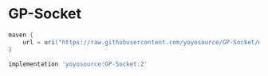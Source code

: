 # GP-Socket

```groovy
maven {
    url = uri("https://raw.githubusercontent.com/yoyosource/GP-Socket/master/releases")
}
```

```groovy
implementation 'yoyosource:GP-Socket:2'
```
